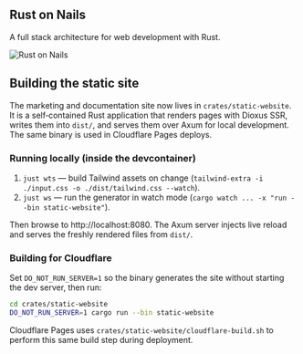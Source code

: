 ## Rust on Nails

A full stack architecture for web development with Rust.

![Rust on Nails](crates/static-website/content/docs/yay-your-on-nails.png)

## Building the static site

The marketing and documentation site now lives in `crates/static-website`. It is a self‑contained Rust application that renders pages with Dioxus SSR, writes them into `dist/`, and serves them over Axum for local development. The same binary is used in Cloudflare Pages deploys.

### Running locally (inside the devcontainer)

1. `just wts` — build Tailwind assets on change (`tailwind-extra -i ./input.css -o ./dist/tailwind.css --watch`).
1. `just ws` — run the generator in watch mode (`cargo watch ... -x "run --bin static-website"`).

Then browse to http://localhost:8080. The Axum server injects live reload and serves the freshly rendered files from `dist/`.

### Building for Cloudflare

Set `DO_NOT_RUN_SERVER=1` so the binary generates the site without starting the dev server, then run:

```bash
cd crates/static-website
DO_NOT_RUN_SERVER=1 cargo run --bin static-website
```

Cloudflare Pages uses `crates/static-website/cloudflare-build.sh` to perform this same build step during deployment.

